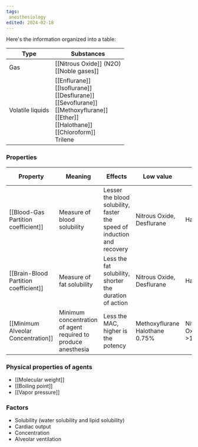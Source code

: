 ```yaml
---
tags:
 anesthesiology
edited: 2024-02-18
---
```

Here's the information organized into a table:

| Type             | Substances                                                                                                                                                    |
| ---------------- | ------------------------------------------------------------------------------------------------------------------------------------------------------------- |
| Gas              | [[Nitrous Oxide]] (N2O) <br>[[Noble gases]]                                                                                                                   |
| Volatile liquids | [[Enflurane]] <br>[[Isoflurane]] <br>[[Desflurane]] <br>[[Sevoflurane]] <br>[[Methoxyflurane]] <br>[[Ether]] <br>[[Halothane]] <br>[[Chloroform]] <br>Trilene |

### Properties
| Property                              | Meaning                                                       | Effects                                                                 | Low value                         | High value          |
| ------------------------------------- | ------------------------------------------------------------- | ----------------------------------------------------------------------- | --------------------------------- | ------------------- |
| [[Blood-Gas Partition coefficient]]   | Measure of blood solubility                                   | Lesser the blood solubility, faster the speed of induction and recovery | Nitrous Oxide, Desflurane         | Halothane           |
| [[Brain-Blood Partition coefficient]] | Measure of fat solubility                                     | Less the fat solubility, shorter the duration of action                 | Nitrous Oxide, Desflurane         | Halothane           |
| [[Minimum Alveolar Concentration]]    | Minimum concentration of agent required to produce anesthesia | Less the MAC, higher is the potency                                     | Methoxyflurane<br>Halothane 0.75% | Nitrous Oxide >104% |

### Physical properties of agents
- [[Molecular weight]]
- [[Boiling point]]
- [[Vapor pressure]] 

### Factors
- Solubility (water solubility and lipid solubility)
- Cardiac output
- Concentration
- Alveolar ventilation 
